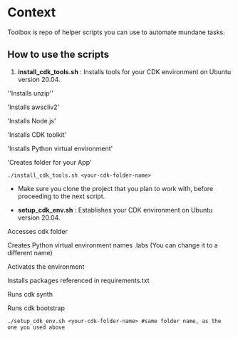 

# Context
Toolbox is repo of helper scripts you can use to automate mundane tasks.

## How to use the scripts

1) **install_cdk_tools.sh** : Installs tools for your CDK environment on Ubuntu version 20.04.

''Installs unzip''

'Installs awscliv2'

'Installs Node.js'

'Installs CDK toolkit'

'Installs Python virtual environment'

'Creates folder for your App'

```
./install_cdk_tools.sh <your-cdk-folder-name>
```
- Make sure you clone the project that you plan to work with, before proceeding to the next script.

- **setup_cdk_env.sh** : Establishes your CDK environment on Ubuntu version 20.04.

Accesses cdk folder 

Creates Python virtual environment names .labs (You can change it to a different name)

Activates the environment

Installs packages referenced in requirements.txt

Runs cdk synth

Runs cdk bootstrap

```
./setup_cdk_env.sh <your-cdk-folder-name> #same folder name, as the one you used above
```

